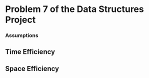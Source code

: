 # Problem 7 of the Data Structures Project

### Assumptions

## Time Efficiency

## Space Efficiency
